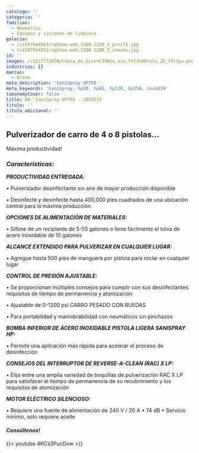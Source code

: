 ```yaml
---
catalogo: ''
categoria: ''
familias:
  - Neumática
  - Equipos y sistemas de limpieza
galeria:
  - /v1597944562/cq5dam.web.1280.1280_3_prnifk.jpg
  - /v1597944251/cq5dam.web.1280.1280_2_ckmimu.jpg
id: ''
imagen: /v1617733630/Copia_de_Dise%C3%B1o_sin_t%C3%ADtulo_26_t9l2yx.png
industrias: []
marcas:
  - Graco
meta_description: 'SaniSpray HP750 '
meta_keywords: 'Sanispray, hp20, hp65, hp130, hp150, covid19'
taxonomyCover: false
title: 08. SaniSpray HP750 - COVID19
titulo: ''
titulo_adicional: ''
---
```



## **Pulverizador de carro de 4 o 8 pistolas...**

Máxima productividad!

### **_Características:_**

**_PRODUCTIVIDAD ENTREGADA_**:

• Pulverizador desinfectante sin aire de mayor producción disponible

• Desinfecte y desinfecte hasta 400,000 pies cuadrados de una ubicación central para la máxima producción

**_OPCIONES DE ALIMENTACIÓN DE MATERIALES:_**

• Sifone de un recipiente de 5-55 galones o llene fácilmente el tolva de acero inoxidable de 10 galones

**_ALCANCE EXTENDIDO PARA PULVERIZAR EN CUALQUIER LUGAR:_**

• Agregue hasta 500 pies de manguera por pistola para rociar en cualquier lugar

**_CONTROL DE PRESIÓN AJUSTABLE:_**

• Se proporcionan múltiples consejos para cumplir con sus desinfectantes. requisitos de tiempo de permanencia y atomización

• Ajustable de 0-1200 psi CARRO PESADO CON RUEDAS

• Para portabilidad y maniobrabilidad con neumáticos sin pinchazos

**_BOMBA INFERIOR DE ACERO INOXIDABLE PISTOLA LIGERA SANISPRAY HP:_**

• Permite una aplicación más rápida para acelerar el proceso de desinfección

**_CONSEJOS DEL INTERRUPTOR DE REVERSE-A-CLEAN (RAC) X LP:_**

• Elija entre una amplia variedad de boquillas de pulverización RAC X LP para satisfacer el tiempo de permanencia de su recubrimiento y los requisitos de atomización

**_MOTOR ELÉCTRICO SILENCIOSO:_**

• Requiere una fuente de alimentación de 240 V / 20 A • 74 dB • Servicio mínimo, solo requiere aceite

#### **_Consúltenos!_**

{{< youtube 4KCs3PucDvw >}}
